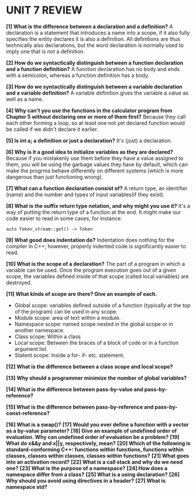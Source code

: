 # UNIT 7 REVIEW

**[1] What is the difference between a declaration and a definition?**
A declaration is a statement that introduces a name into a scope, if it also fully specifies the entity declares it is also a definition. All definitions are thus technically also declarations, but the word declaration is normally used to imply one that is not a definition.

**[2] How do we syntactically distinguish between a function declaration and
a function definition?**
A function declaration has no body and ends with a semicolon, whereas a function definition has a body.

**[3] How do we syntactically distinguish between a variable declaration and a variable definition?**
A variable definition gives the variable a value as well as a name.

**[4] Why can't you use the functions in the calculator program from Chapter
5 without declaring one or more of them first?**
Because they call each other forming a loop, so at least one not yet declared function would be called if we didn't declare it earlier.

**[5] Is int a; a definition or just a declaration?**
It's (just) a declaration.

**[6] Why is it a good idea to initialize variables as they are declared?**
Because if you mistakenly use them before they have a value assigned to them, you will be using the garbage values they have by default, which can make the progrma behave differently on different systems (which is more dangerous than just functioning wrong).

**[7] What can a function declaration consist of?**
A return type, an identifier (name) and the number and types of input variables(if they exist).

**[8] What is the suffix return type notation, and why might you use it?**
It's a way of putting the return type of a function at the end. It might make our code easier to read in some cases, for instance:
```
auto Token_stream::get() -> Token
``` 

**[9] What good does indentation do?**
Indentation does nothing for the compiler in C++; however, properly indented code is significantly easier to read. 

**[10] What is the scope of a declaration?**
The part of a program in which a variable can be used. Once the program execution goes out of a given scope, the variables defined inside of that scope (called local variables) are destroyed.

**[11] What kinds of scope are there? Give an example of each.**
- Global scope: variables defined outside of a function (typically at the top of the program) can be used in any scope. 
- Module scope: area of text within a module.
- Namespace scope: named scope nested in the global scope or in another namespace.
- Class scope: Within a class
- Local scope: Between the braces of a block of code or in a function argument list.
- Statent scope: Inside a for- if- etc. statement.

**[12] What is the difference between a class scope and local scope?**

**[13] Why should a programmer minimize the number of global variables?**

**[14] What is the difference between pass-by-value and pass-by-reference?**

**[15] What is the difference between pass-by-reference and pass-by-const-reference?**

**[16] What is a swap()?**
**[17] Would you ever define a function with a vector<double> as a by-value
parameter?**
**[18] Give an example of undefined order of evaluation. Why can undefined
order of evaluation be a problem?**
**[19] What do x&&y and x||y, respectively, mean?**
**[20] Which of the following is standard-conforming C++: functions within
functions, functions within classes, classes within classes, classes within
functions?**
**[21] What goes into an activation record?**
**[22] What is a call stack and why do we need one?**
**[23] What is the purpose of a namespace?**
**[24] How does a namespace differ from a class?**
**[25] What is a using declaration?**
**[26] Why should you avoid using directives in a header?**
**[27] What is namespace std?**

